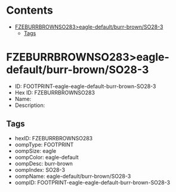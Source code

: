 



Contents
========

* [FZEBURRBROWNSO283>eagle-default/burr-brown/SO28-3](#fzeburrbrownso283eagle-defaultburr-brownso28-3)
	* [Tags](#tags)

# FZEBURRBROWNSO283>eagle-default/burr-brown/SO28-3

- ID: FOOTPRINT-eagle-eagle-default-burr-brown-SO28-3
- Hex ID: FZEBURRBROWNSO283
- Name: 
- Description: 

## Tags

- hexID: FZEBURRBROWNSO283
- oompType: FOOTPRINT
- oompSize: eagle
- oompColor: eagle-default
- oompDesc: burr-brown
- oompIndex: SO28-3
- oompName: eagle-default/burr-brown/SO28-3
- oompID: FOOTPRINT-eagle-eagle-default-burr-brown-SO28-3
